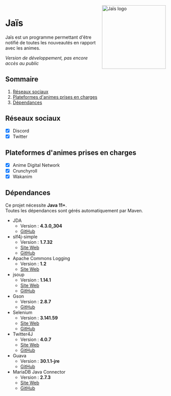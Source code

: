 <img align="right" src="https://ziedelth.fr/images/brand.jpg?raw=true" height="200" width="200" alt="Jaïs logo">

# Jaïs

Jaïs est un programme permettant d'être notifié de toutes les nouveautés en rapport avec les animes.

_Version de développement, pas encore accès au public_

## Sommaire

1. [Réseaux sociaux](#réseaux-sociaux)
2. [Plateformes d'animes prises en charges](#plateformes-danimes-prises-en-charges)
3. [Dépendances](#dépendances)

## Réseaux sociaux

- [x] Discord
- [x] Twitter

## Plateformes d'animes prises en charges

- [x] Anime Digital Network
- [x] Crunchyroll
- [x] Wakanim

## Dépendances

Ce projet nécessite **Java 11+**.<br>
Toutes les dépendances sont gérés automatiquement par Maven.

* JDA
    * Version : **4.3.0_304**
    * [GitHub](https://github.com/DV8FromTheWorld/JDA)
* slf4j-simple
    * Version : **1.7.32**
    * [Site Web](http://www.slf4j.org/)
    * [GitHub](https://github.com/qos-ch/slf4j)
* Apache Commons Logging
    * Version : **1.2**
    * [Site Web](https://commons.apache.org/proper/commons-logging/)
* jsoup
  * Version : **1.14.1**
  * [Site Web](https://jsoup.org/)
  * [GitHub](https://github.com/jhy/jsoup/)
* Gson
  * Version : **2.8.7**
  * [GitHub](https://github.com/google/gson)
* Selenium
  * Version : **3.141.59**
  * [Site Web](https://www.selenium.dev/)
  * [GitHub](https://github.com/SeleniumHQ/selenium)
* Twitter4J
  * Version : **4.0.7**
  * [Site Web](https://twitter4j.org/)
  * [GitHub](https://github.com/Twitter4J/Twitter4J)
* Guava
  * Version : **30.1.1-jre**
  * [GitHub](https://github.com/google/guava)
* MariaDB Java Connector
  * Version : **2.7.3**
  * [Site Web](https://mariadb.com/kb/en/about-mariadb-connector-j/)
  * [GitHub](https://github.com/mariadb-corporation/mariadb-connector-j)
